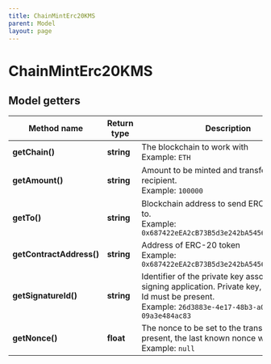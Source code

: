 ```yaml
---
title: ChainMintErc20KMS
parent: Model
layout: page
---
```


# ChainMintErc20KMS

## Model getters

Method name | Return type | Description | Notes
------------ | ------------- | ------------- | -------------
**getChain()** | **string** | The blockchain to work with <br>Example: `ETH` |
**getAmount()** | **string** | Amount to be minted and transferred to the recipient. <br>Example: `100000` |
**getTo()** | **string** | Blockchain address to send ERC-20 tokens to. <br>Example: `0x687422eEA2cB73B5d3e242bA5456b782919AFc85` |
**getContractAddress()** | **string** | Address of ERC-20 token <br>Example: `0x687422eEA2cB73B5d3e242bA5456b782919AFc85` |
**getSignatureId()** | **string** | Identifier of the private key associated in signing application. Private key, or signature Id must be present. <br>Example: `26d3883e-4e17-48b3-a0ee-09a3e484ac83` |
**getNonce()** | **float** | The nonce to be set to the transaction; if not present, the last known nonce will be used <br>Example: `null` | [optional]

